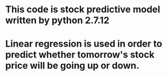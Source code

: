 # This code is stock predictive model written by python 2.7.12
# Linear regression is used in order to predict whether tomorrow's stock price will be going up or down.
